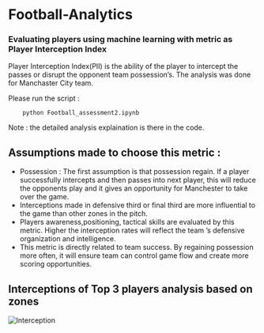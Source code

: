 # Football-Analytics
### Evaluating players using machine learning with metric as Player Interception Index
Player Interception Index(PII) is the ability of the player to intercept the passes or disrupt the opponent team possession’s. The analysis was done for Manchaster City team.

Please run the script : 

```shell
    python Football_assessment2.ipynb
```
Note : the detailed analysis explaination is there in the code.

## Assumptions made to choose this metric :
- Possession : The first assumption is that possession regain. If a player successfully intercepts and
then passes into next player, this will reduce the opponents play and it gives an opportunity for
Manchester to take over the game.
- Interceptions made in defensive third or final third are more influential to the game than other
zones in the pitch.
- Players awareness,positioning, tactical skills are evaluated by this metric. Higher the interception
rates will reflect the team ’s defensive organization and intelligence.
- This metric is directly related to team success. By regaining possession more often, it will ensure
team can control game flow and create more scoring opportunities.

## Interceptions of Top 3 players analysis based on zones 

![Interception](https://github.com/user-attachments/assets/27039d14-70bf-4178-8fe3-3def45bae5a5)


